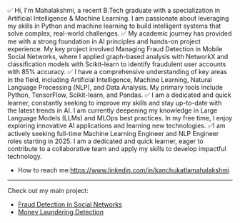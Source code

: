 ✅ Hi, I'm Mahalakshmi, a recent B.Tech graduate with a specialization in Artificial Intelligence & Machine Learning. I am passionate about leveraging my skills in Python and machine learning to build intelligent systems that solve complex, real-world challenges.
✅ My academic journey has provided me with a strong foundation in AI principles and hands-on project experience. My key project involved Managing Fraud Detection in Mobile Social Networks, where I applied graph-based analysis with NetworkX and classification models with Scikit-learn to identify fraudulent user accounts with 85% accuracy.
✅ I have a comprehensive understanding of key areas in the field, including Artificial Intelligence, Machine Learning, Natural Language Processing (NLP), and Data Analysis. My primary tools include Python, TensorFlow, Scikit-learn, and Pandas.
✅ I am a dedicated and quick learner, constantly seeking to improve my skills and stay up-to-date with the latest trends in AI. I am currently deepening my knowledge in Large Language Models (LLMs) and MLOps best practices. In my free time, I enjoy exploring innovative AI applications and learning new technologies.
✅I am actively seeking full-time Machine Learning Engineer and NLP Engineer roles starting in 2025. I am a dedicated and quick learner, eager to contribute to a collaborative team and apply my skills to develop impactful technology. 
-  How to reach me:https://www.linkedin.com/in/kanchukatlamahalakshmi

---
Check out my main project:
* [Fraud Detection in Social Networks](URL-to-your-fraud-detection-project)
* [Money Laundering Detection](URL-to-your-money-laundering-project)
